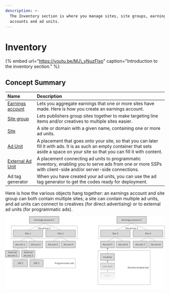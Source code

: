 ```yaml
---
description: >-
  The Inventory section is where you manage sites, site groups, earnings
  accounts and ad units.
---
```


# Inventory

{% embed url="https://youtu.be/MJ\_yNuzFIxo" caption="Introduction to the inventory section." %}

## Concept Summary

| Name | Description |
| :--- | :--- |
| [Earnings account](earnings-accounts.md) | Lets you aggregate earnings that one or more sites have made. Here is how you create an earnings account. |
| [Site group](site-groups.md) | Lets publishers group sites together to make targeting line items and/or creatives to multiple sites easier. |
| [Site](sites.md) | A site or domain with a given name, containing one or more ad units.  |
| [Ad Unit](adunits-1.md) | A placement that goes onto your site, so that you can later fill it with ads. It is as such an empty container that sets aside a space on your site so that you can fill it with content. |
| [External Ad Unit](external-adunits.md) | A placement connecting ad units to programmatic inventory, enabling you to serve ads from one or more SSPs with client-side and/or server-side connections. |
| Ad tag generator | When you have created your ad units, you can use the ad tag generator to get the codes ready for deployment. |

Here is how the various objects hang together: an earnings account and site group can both contain multiple sites; a site can contain multiple ad units, and ad units can connect to creatives \(for direct advertising\) or to external ad units \(for programmatic ads\). 

![](../../../.gitbook/assets/202003-inventory-hierarchy.png)

